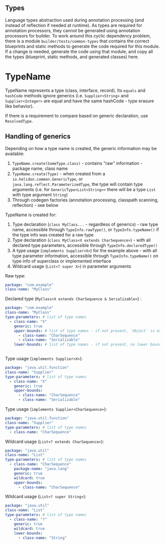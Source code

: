 Types
----

Language types abstraction used during annotation processing (and instead of reflection if needed at runtime).
As types are required for annotation processors, they cannot be generated using annotation processors for builder.
To work around this cyclic dependency problem, there is a module `builder/tests/common-types` that contains the correct
blueprints and static methods to generate the code required for this module.
If a change is needed, generate the code using that module, and copy all the types (blueprint, static methods, and generated classes) here.


# TypeName

TypeName represents a type (class, interface, record). 
Its `equals` and `hashCode` methods ignore generics (i.e. `Supplier<String>` and `Supplier<Integer>` are equal and have
the same hashCode - type erasure like behavior).

If there is a requirement to compare based on generic declaration, use `ResolvedType`.

## Handling of generics

Depending on how a type name is created, the generic information may be available:

1. `TypeName.create(SomeType.class)` - contains "raw" information - package name, class name
2. `TypeName.create(Type)` - when created from a `io.helidon.common.GenericType`, or `java.lang.reflect.ParameterizedType`, the type will contain type arguments (i.e. for `GenericType<List<String>>` there will be a type `List` with type argument `String`)
3. Through codegen factories (annotation processing, classpath scanning, reflection) - see below 

TypeName is created for:

1. Type declaration (`class MyClass...` - regardless of generics) - raw type name, accessible through `TypeInfo.rawType()`, or `TypeInfo.typeName()` if the type info was created for a raw type
2. Type declaration (`class MyClass<X extends CharSequence>`) - with all declared type parameters, accessible through `TypeInfo.declaredType()`
3. A type usage (`implements Supplier<X>`) for the example above - with all type parameter information, accessible through `TypeInfo.typeName()` on type info of superclass or implemented interface
4. Wildcard usage (`List<? super X>`) in parameter arguments

Raw type:
```yaml
package: "com.example"
class-name: "MyClass"
```

Declared type (`MyClass<X extends CharSequence & Serializable>`) :
```yaml
package: "com.example"
class-name: "MyClass"
type-parameters: # list of type names 
  - class-name: "X"
    generic: true
    upper-bounds: # list of type names - if not present, `Object` is expected (for ? extends X)
      - class-name: "CharSequence"
      - class-name: "Serializable"
    lower-bounds: # list of type names - if not present, no lower bounds (for ? super X)
    
```
Type usage (`implements Supplier<X>`):
```yaml
package: "java.util.function"
class-name: "Supplier"
type-parameters: # list of type names
  - class-name: "X"
    generic: true
    upper-bounds:
      - class-name: "CharSequence"
      - class-name: "Serializable"
```

Type usage (`implements Supplier<CharSequence>`):
```yaml
package: "java.util.function"
class-name: "Supplier"
type-parameters: # list of type names
  - class-name: "CharSequence"
```

Wildcard usage (`List<? extends CharSequence>`):
```yaml
package: "java.util"
class-name: "List"
type-parameters: # list of type names
  - class-name: "CharSequence"
    package-name: "java.lang"
    generic: true
    wildcard: true
    upper-bounds:
      - class-name: "CharSequence"
```


Wildcard usage (`List<? super String>`):
```yaml
package: "java.util"
class-name: "List"
type-parameters: # list of type names
  - class-name: "?"
    generic: true
    wildcard: true
    lower-bounds:
      - class-name: "String"
```

